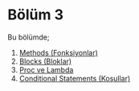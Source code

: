 # Bölüm 3

Bu bölümde;

1. [Methods (Fonksiyonlar)](01-methods-fonksiyonlar.md)
1. [Blocks (Bloklar)](02-blocks-bloklar.md)
1. [Proc ve Lambda](03-proc-ve-lambda.md)
1. [Conditional Statements (Koşullar)](04-conditional-statements-kosullar.md)
